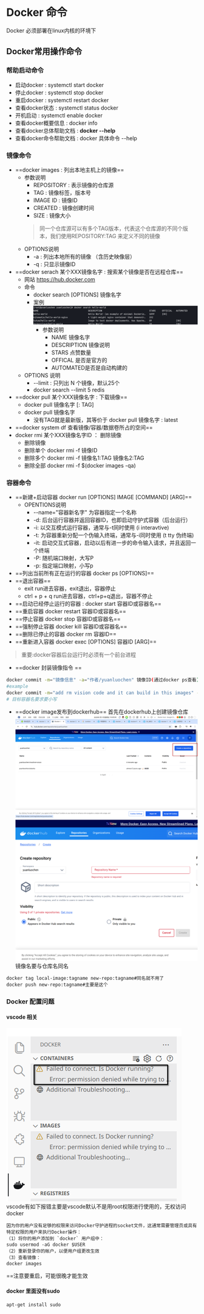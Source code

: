 # Docker 命令

Docker 必须部署在linux内核的环境下

## Docker常用操作命令

### 帮助启动命令

+ 启动docker : systemctl start docker
+ 停止docker : systemctl stop docker
+ 重启docker : systemctl restart docker
+ 查看docker状态 : systemctl status docker
+ 开机启动 : systemctl enable docker
+ 查看docker概要信息 : docker info
+ 查看docker总体帮助文档 : **docker --help**
+ 查看docker命令帮助文档 : docker 具体命令 --help

### 镜像命令

+ ==docker images : 列出本地主机上的镜像==
	+ 参数说明
		+  REPOSITORY : 表示镜像的仓库源
		+ TAG : 镜像标签，版本号
		+ IMAGE ID : 镜像ID
		+ CREATED : 镜像创建时间
		+ SIZE : 镜像大小
		> 同一个仓库源可以有多个TAG版本，代表这个仓库源的不同个版本，我们使用REPOSITORY:TAG 来定义不同的镜像
	+ OPTIONS说明
		+  -a : 列出本地所有的镜像 （含历史映像层）
		+  -q : 只显示镜像ID
+ ==docker serach 某个XXX镜像名字 : 搜索某个镜像是否在远程仓库==
	+ 网站 https://hub.docker.com
	+ 命令
		+ docker search [OPTIONS] 镜像名字
		+ 案例 ![案例](../../../rescource/Attachment/Pasted%20image%2020221009122958.png)
			+ 参数说明
				+ NAME 镜像名字
				+ DESCRIPTION 镜像说明
				+ STARS 点赞数量
				+ OFFICAL 是否是官方的
				+ AUTOMATED是否是自动构建的
	+ OPTIONS 说明
		+ --limit : 只列出 N 个镜像，默认25个
		+ docker search --limit 5 redis
+ ==docker pull 某个XXX镜像名字 : 下载镜像==
	+ docker pull 镜像名字 [: TAG]
	+ docker pull 镜像名字 
		+ 没有TAG就是最新版，其等价于 docker pull 镜像名字 : latest
+ ==docker system df 查看镜像/容器/数据卷所占的空间==
+ docker rmi 某个XXX镜像名字ID ： 删除镜像
	+ 删除镜像
	+ 删除单个 docker rmi -f 镜像ID
	+ 删除多个 docker rmi -f 镜像名1:TAG 镜像名2:TAG
	+ 删除全部 docker rmi -f $(docker images -qa)

### 容器命令

+ ==新建+启动容器 docker run [OPTIONS] IMAGE [COMMAND] [ARG]==
	+ OPENTIONS说明
		+ --name="容器新名字" 为容器指定一个名称
		+ -d: 后台运行容器并返回容器ID，也即启动守护式容器（后台运行）
		+ -i: 以交互模式运行容器，通常与-t同时使用 (i interavtive)
		+ -t: 为容器重新分配一个伪输入终端，通常与-i同时使用 (t tty 伪终端)
		+ -it: 启动交互式容器，启动以后有进一步的命令输入请求，并且返回一个终端
		+ -P: 随机端口映射，大写P
		+ -p: 指定端口映射，小写p
+ ==列出当前所有正在运行的容器 docker ps [OPTIONS]==
+ ==退出容器==
	+ exit run进去容器，exit退出，容器停止
	+ ctrl + p + q run进去容器，ctrl+p+q退出，容器不停止
+ ==启动已经停止运行的容器 : docker start 容器ID或容器名==
+ ==重启容器 docker restart 容器ID或容器名==
+ ==停止容器 docker stop 容器ID或容器名==
+ ==强制停止容器 docker kill 容器ID或容器名==
+ ==删除已停止的容器 docker rm 容器ID==
+ ==重新进入容器 docker exec [OPTIONS] 容器ID [ARG]==
> 重要:docker容器后台运行时必须有一个前台进程


+ ==docker 封装镜像指令  ==
```bash
docker commit -m="镜像信息" -a="作者/yuanluochen" 镜像ID(通过docker ps查看) 要创建的目标容器名:[标签名]
#example
docker commit -m="add rm vision code and it can build in this images" -a="yuanluochen" 909e4c9dca1e yuanluochen/machine-vision:1.0
# 目标容器名要求要小写
```
+ ==docker image发布到dockerhub==
首先在dockerhub上创建镜像仓库![](../../../rescource/Attachment/Pasted%20image%2020250117144514.png)
![](../../../rescource/Attachment/Pasted%20image%2020250117144554.png)镜像名要与仓库名同名
```bash
docker tag local-image:tagname new-repo:tagname#同名就不用了
docker push new-repo:tagname#主要是这个
```

### Docker 配置问题
#### vscode 相关

![](../../../rescource/Attachment/Pasted%20image%2020250113220347.png) 
vscode有如下报错主要是vscode默认不是用root权限进行使用的，无权访问docker

```
因为你的用户没有足够的权限来访问Docker守护进程的socket文件，这通常需要管理员或具有特定权限的用户来执行Docker操作：
（1）将你的用户添加到 `docker` 用户组中：
sudo usermod -aG docker $USER
（2）重新登录你的帐户，以便用户组更改生效
（3）查看镜像：
docker images
```

==注意要重启，可能很晚才能生效

#### docker 里面没有sudo
```
apt-get install sudo
```